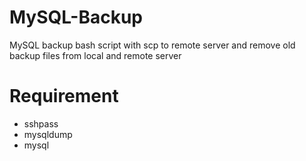 # MySQL-Backup
MySQL backup bash script with scp to remote server and remove old backup files from local and remote server

# Requirement
- sshpass
- mysqldump
- mysql
